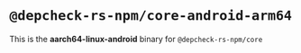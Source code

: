 # `@depcheck-rs-npm/core-android-arm64`

This is the **aarch64-linux-android** binary for `@depcheck-rs-npm/core`

